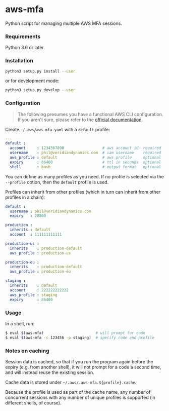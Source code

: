 # aws-mfa
Python script for managing multiple AWS MFA sessions.

### Requirements
Python 3.6 or later.

### Installation
```bash
python3 setup.py install --user
```

or for development mode:

```bash
python3 setup.py develop --user
```

### Configuration
> The following presumes you have a functional AWS CLI configuration. If you aren't
sure, please refer to the [official documentation][cli-getting-started].


Create `~/.aws/aws-mfa.yaml` with a `default` profile:

```yaml
---
default :
  account     : 1234567890                 # aws account id  required
  username    : phil@veridiandynamics.com  # iam username    required
  aws_profile : default                    # aws profile     optional  [default]
  expiry      : 86400                      # ttl in seconds  optional  [86400]
  shell       : bash                       # output format   optional  [auto-detect]
```
You can define as many profiles as you need. If no profile is selected
via the `--profile` option, then the `default` profile is used.

Profiles can inherit from other profiles (which in turn can inherit from
other profiles in a chain):

```yaml
default :
  username : phil@veridiandynamics.com
  expiry   : 28800

production :
  inherits : default
  account  : 111111111111

production-us :
  inherits    : production-default
  aws_profile : production-us

production-eu :
  inherits    : production-default
  aws_profile : production-eu

staging :
  inherits    : default
  account     : 222222222222
  aws_profile : staging
  expiry      : 86400
```

### Usage
In a shell, run:

```bash
$ eval $(aws-mfa)                       # will prompt for code
$ eval $(aws-mfa -c 123456 -p staging)  # specify code and profile
```

### Notes on caching
Session data is cached, so that if you run the program again before
the expiry (e.g. from another shell), it will not prompt for a code
a second time, and will instead reuse the existing session.

Cache data is stored under `~/.aws/.aws-mfa.${profile}.cache`.

Because the profile is used as part of the cache name, any number of
concurrent sessions with any number of unique profiles is supported
(in different shells, of course).


[cli-getting-started]: https://docs.aws.amazon.com/cli/latest/userguide/cli-chap-getting-started.html

